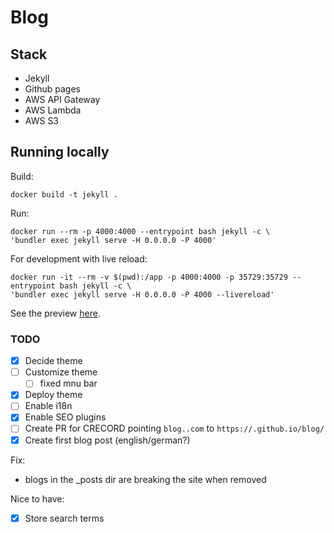 #  Blog


## Stack
- Jekyll
- Github pages
- AWS API Gateway
- AWS Lambda
- AWS S3
## Running locally
Build:
```
docker build -t jekyll .
```

Run:
```
docker run --rm -p 4000:4000 --entrypoint bash jekyll -c \
'bundler exec jekyll serve -H 0.0.0.0 -P 4000'
```

For development with live reload:
```
docker run -it --rm -v $(pwd):/app -p 4000:4000 -p 35729:35729 --entrypoint bash jekyll -c \
'bundler exec jekyll serve -H 0.0.0.0 -P 4000 --livereload'
```

See the preview [here](localhost:4000).

### TODO
- [x] Decide theme
- [ ] Customize theme
    - [ ] fixed mnu bar
- [x] Deploy theme
- [ ] Enable i18n
- [x] Enable SEO plugins
- [ ] Create PR for CRECORD pointing `blog..com` to `https://.github.io/blog/`
- [x] Create first blog post (english/german?)

Fix:
- blogs in the _posts dir are breaking the site when removed

Nice to have:
- [x] Store search terms
